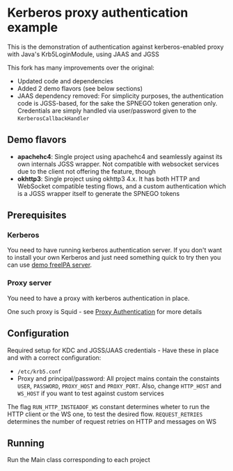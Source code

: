 # Kerberos proxy authentication example

This is the demonstration of authentication against kerberos-enabled proxy with Java's Krb5LoginModule, using JAAS and JGSS

This fork has many improvements over the original:
* Updated code and dependencies
* Added 2 demo flavors (see below sections)
* JAAS dependency removed: For simplicity purposes, the authentication code is JGSS-based, for the sake the SPNEGO token generation only. Credentials are simply handled via user/password given to the `KerberosCallbackHandler`

## Demo flavors
 * **apachehc4**: Single project using apachehc4 and seamlessly against its own internals JGSS wrapper. Not compatible with websocket services due to the client not offering the feature, though
 * **okhttp3**: Single project using okhttp3 4.x. It has both HTTP and WebSocket compatible testing flows, and a custom authentication which is a JGSS wrapper itself to generate the SPNEGO tokens

## Prerequisites

### Kerberos

You need to have running kerberos authentication server.
If you don't want to install your own Kerberos and just need something
quick to try then you can use [demo freeIPA server](https://ipa.demo1.freeipa.org).

### Proxy server

You need to have a proxy with kerberos authentication in place.

One such proxy is Squid - see [Proxy Authentication](http://wiki.squid-cache.org/Features/Authentication) for more details

## Configuration

Required setup for KDC and JGSS/JAAS credentials - Have these in place and with a correct configuration:
 * `/etc/krb5.conf`
 * Proxy and principal/password: All project mains contain the constaints `USER`, `PASSWORD`, `PROXY_HOST` and `PROXY_PORT`. Also, change `HTTP_HOST` and `WS_HOST` if you want to test against custom services
 
The flag `RUN_HTTP_INSTEADOF_WS` constant determines wheter to run the HTTP client or the WS one, to test the desired flow. `REQUEST_RETRIES` determines the number of request retries on HTTP and messages on WS

## Running

Run the Main class corresponding to each project
